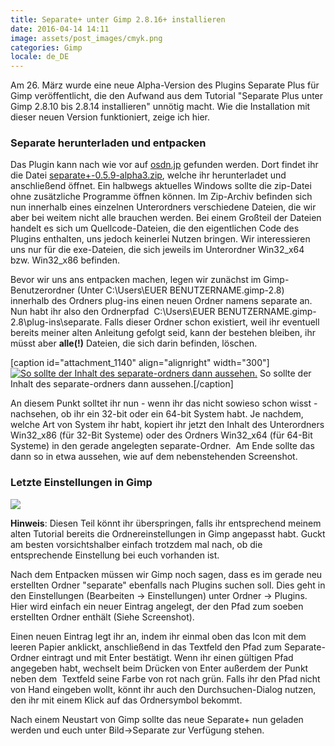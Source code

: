 ```yaml
---
title: Separate+ unter Gimp 2.8.16+ installieren
date: 2016-04-14 14:11
image: assets/post_images/cmyk.png
categories: Gimp
locale: de_DE
---
```


Am 26\. März wurde eine neue Alpha-Version des Plugins Separate Plus für Gimp veröffentlicht, die den Aufwand aus dem Tutorial "Separate Plus unter Gimp 2.8.10 bis 2.8.14 installieren" unnötig macht. Wie die Installation mit dieser neuen Version funktioniert, zeige ich hier.
<!--more-->

### Separate herunterladen und entpacken

Das Plugin kann nach wie vor auf [osdn.jp](https://osdn.jp/projects/separate-plus/releases/p8879) gefunden werden. Dort findet ihr die Datei [separate+-0.5.9-alpha3.zip](https://osdn.jp/projects/separate-plus/downloads/51630/separate%2B-0.5.9-alpha3.zip/), welche ihr herunterladet und anschließend öffnet. Ein halbwegs aktuelles Windows sollte die zip-Datei ohne zusätzliche Programme öffnen können. Im Zip-Archiv befinden sich nun innerhalb eines einzelnen Unterordners verschiedene Dateien, die wir aber bei weitem nicht alle brauchen werden. Bei einem Großteil der Dateien handelt es sich um Quellcode-Dateien, die den eigentlichen Code des Plugins enthalten, uns jedoch keinerlei Nutzen bringen. Wir interessieren uns nur für die exe-Dateien, die sich jeweils im Unterordner Win32_x64 bzw. Win32_x86 befinden.

Bevor wir uns ans entpacken machen, legen wir zunächst im Gimp-Benutzerordner (Unter C:\Users\EUER BENUTZERNAME\.gimp-2.8\) innerhalb des Ordners plug-ins einen neuen Ordner namens separate an. Nun habt ihr also den Ordnerpfad  C:\Users\EUER BENUTZERNAME\.gimp-2.8\plug-ins\separate. Falls dieser Ordner schon existiert, weil ihr eventuell bereits meiner alten Anleitung gefolgt seid, kann der bestehen bleiben, ihr müsst aber **alle(!)** Dateien, die sich darin befinden, löschen.

[caption id="attachment_1140" align="alignright" width="300"][![So sollte der Inhalt des separate-ordners dann aussehen. ](https://e-smog.org/blog/wp-content/uploads/2016/04/separate-entpackt-300x64.png)](https://e-smog.org/blog/wp-content/uploads/2016/04/separate-entpackt.png) So sollte der Inhalt des separate-ordners dann aussehen.[/caption]

An diesem Punkt solltet ihr nun - wenn ihr das nicht sowieso schon wisst - nachsehen, ob ihr ein 32-bit oder ein 64-bit System habt. Je nachdem, welche Art von System ihr habt, kopiert ihr jetzt den Inhalt des Unterordners Win32_x86 (für 32-Bit Systeme) oder des Ordners Win32_x64 (für 64-Bit Systeme) in den gerade angelegten separate-Ordner.  Am Ende sollte das dann so in etwa aussehen, wie auf dem nebenstehenden Screenshot.

### Letzte Einstellungen in Gimp

[![](https://e-smog.org/blog/wp-content/uploads/2014/05/gimp-settings-separate-1-300x236.png)](https://e-smog.org/blog/wp-content/uploads/2014/05/gimp-settings-separate-1.png)

**Hinweis**: Diesen Teil könnt ihr überspringen, falls ihr entsprechend meinem alten Tutorial bereits die Ordnereinstellungen in Gimp angepasst habt. Guckt am besten vorsichtshalber einfach trotzdem mal nach, ob die entsprechende Einstellung bei euch vorhanden ist.

Nach dem Entpacken müssen wir Gimp noch sagen, dass es im gerade neu erstellten Ordner "separate" ebenfalls nach Plugins suchen soll. Dies geht in den Einstellungen (Bearbeiten -&gt; Einstellungen) unter Ordner -&gt; Plugins. Hier wird einfach ein neuer Eintrag angelegt, der den Pfad zum soeben erstellten Ordner enthält (Siehe Screenshot).

Einen neuen Eintrag legt ihr an, indem ihr einmal oben das Icon mit dem leeren Papier anklickt, anschließend in das Textfeld den Pfad zum Separate-Ordner eintragt und mit Enter bestätigt. Wenn ihr einen gültigen Pfad angegeben habt, wechselt beim Drücken von Enter außerdem der Punkt neben dem  Textfeld seine Farbe von rot nach grün. Falls ihr den Pfad nicht von Hand eingeben wollt, könnt ihr auch den Durchsuchen-Dialog nutzen, den ihr mit einem Klick auf das Ordnersymbol bekommt.

Nach einem Neustart von Gimp sollte das neue Separate+ nun geladen werden und euch unter Bild-&gt;Separate zur Verfügung stehen.